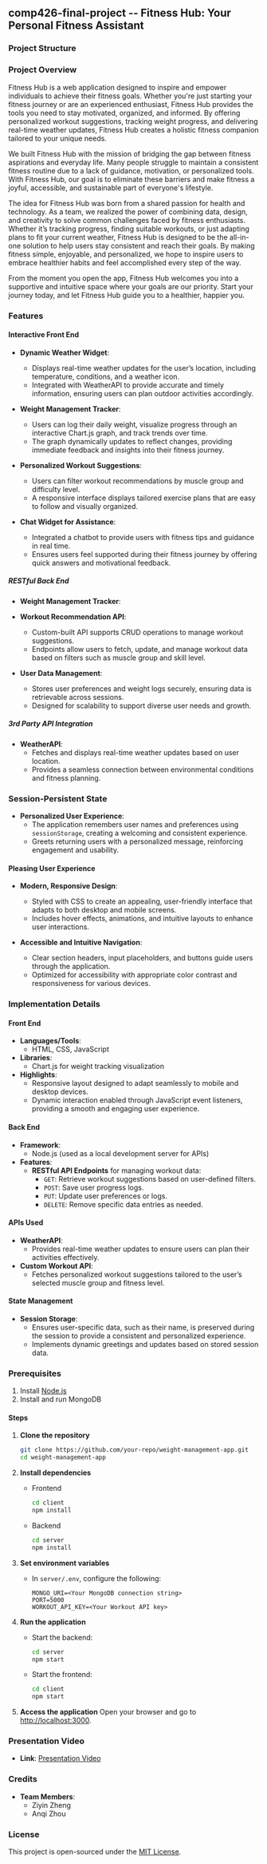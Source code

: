 
## comp426-final-project -- Fitness Hub: Your Personal Fitness Assistant

### Project Structure


### Project Overview

Fitness Hub is a web application designed to inspire and empower individuals to achieve their fitness goals. Whether you're just starting your fitness journey or are an experienced enthusiast, Fitness Hub provides the tools you need to stay motivated, organized, and informed. By offering personalized workout suggestions, tracking weight progress, and delivering real-time weather updates, Fitness Hub creates a holistic fitness companion tailored to your unique needs.

We built Fitness Hub with the mission of bridging the gap between fitness aspirations and everyday life. Many people struggle to maintain a consistent fitness routine due to a lack of guidance, motivation, or personalized tools. With Fitness Hub, our goal is to eliminate these barriers and make fitness a joyful, accessible, and sustainable part of everyone's lifestyle.

The idea for Fitness Hub was born from a shared passion for health and technology. As a team, we realized the power of combining data, design, and creativity to solve common challenges faced by fitness enthusiasts. Whether it’s tracking progress, finding suitable workouts, or just adapting plans to fit your current weather, Fitness Hub is designed to be the all-in-one solution to help users stay consistent and reach their goals. By making fitness simple, enjoyable, and personalized, we hope to inspire users to embrace healthier habits and feel accomplished every step of the way.

From the moment you open the app, Fitness Hub welcomes you into a supportive and intuitive space where your goals are our priority. Start your journey today, and let Fitness Hub guide you to a healthier, happier you.


### Features

#### Interactive Front End
- **Dynamic Weather Widget**:
  - Displays real-time weather updates for the user’s location, including temperature, conditions, and a weather icon.
  - Integrated with WeatherAPI to provide accurate and timely information, ensuring users can plan outdoor activities accordingly.
  
- **Weight Management Tracker**:
  - Users can log their daily weight, visualize progress through an interactive Chart.js graph, and track trends over time.
  - The graph dynamically updates to reflect changes, providing immediate feedback and insights into their fitness journey.

- **Personalized Workout Suggestions**:
  - Users can filter workout recommendations by muscle group and difficulty level.
  - A responsive interface displays tailored exercise plans that are easy to follow and visually organized.

- **Chat Widget for Assistance**:
  - Integrated a chatbot to provide users with fitness tips and guidance in real time.
  - Ensures users feel supported during their fitness journey by offering quick answers and motivational feedback.


##### RESTful Back End
- **Weight Management Tracker**:


- **Workout Recommendation API**:
  - Custom-built API supports CRUD operations to manage workout suggestions.
  - Endpoints allow users to fetch, update, and manage workout data based on filters such as muscle group and skill level.

- **User Data Management**:
  - Stores user preferences and weight logs securely, ensuring data is retrievable across sessions.
  - Designed for scalability to support diverse user needs and growth.


##### 3rd Party API Integration
- **WeatherAPI**:
  - Fetches and displays real-time weather updates based on user location.
  - Provides a seamless connection between environmental conditions and fitness planning.


### Session-Persistent State
- **Personalized User Experience**:
  - The application remembers user names and preferences using `sessionStorage`, creating a welcoming and consistent experience.
  - Greets returning users with a personalized message, reinforcing engagement and usability.


#### Pleasing User Experience
- **Modern, Responsive Design**:
  - Styled with CSS to create an appealing, user-friendly interface that adapts to both desktop and mobile screens.
  - Includes hover effects, animations, and intuitive layouts to enhance user interactions.

- **Accessible and Intuitive Navigation**:
  - Clear section headers, input placeholders, and buttons guide users through the application.
  - Optimized for accessibility with appropriate color contrast and responsiveness for various devices.


### Implementation Details

#### Front End
- **Languages/Tools**:  
  - HTML, CSS, JavaScript
- **Libraries**:  
  - Chart.js for weight tracking visualization
- **Highlights**:  
  - Responsive layout designed to adapt seamlessly to mobile and desktop devices.  
  - Dynamic interaction enabled through JavaScript event listeners, providing a smooth and engaging user experience.

#### Back End
- **Framework**:  
  - Node.js (used as a local development server for APIs)
- **Features**:  
  - **RESTful API Endpoints** for managing workout data:  
    - `GET`: Retrieve workout suggestions based on user-defined filters.  
    - `POST`: Save user progress logs.  
    - `PUT`: Update user preferences or logs.  
    - `DELETE`: Remove specific data entries as needed.

#### APIs Used
- **WeatherAPI**:  
  - Provides real-time weather updates to ensure users can plan their activities effectively.  
- **Custom Workout API**:  
  - Fetches personalized workout suggestions tailored to the user’s selected muscle group and fitness level.


#### State Management
- **Session Storage**:  
  - Ensures user-specific data, such as their name, is preserved during the session to provide a consistent and personalized experience.  
  - Implements dynamic greetings and updates based on stored session data.


### Prerequisites
1. Install [Node.js](https://nodejs.org/)
2. Install and run MongoDB

#### Steps
1. **Clone the repository**
   ```bash
   git clone https://github.com/your-repo/weight-management-app.git
   cd weight-management-app
   ```

2. **Install dependencies**
   - Frontend
     ```bash
     cd client
     npm install
     ```
   - Backend
     ```bash
     cd server
     npm install
     ```

3. **Set environment variables**
   - In `server/.env`, configure the following:
     ```
     MONGO_URI=<Your MongoDB connection string>
     PORT=5000
     WORKOUT_API_KEY=<Your Workout API key>
     ```

4. **Run the application**
   - Start the backend:
     ```bash
     cd server
     npm start
     ```
   - Start the frontend:
     ```bash
     cd client
     npm start
     ```

5. **Access the application**
   Open your browser and go to [http://localhost:3000](http://localhost:3000).

### Presentation Video
- **Link**: [Presentation Video](#) 

### Credits
- **Team Members**:  
  - Ziyin Zheng  
  - Anqi Zhou


### License
This project is open-sourced under the [MIT License](LICENSE).